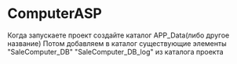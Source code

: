 # ComputerASP
Когда запускаете проект создайте каталог APP_Data(либо другое название)
Потом добавляем в каталог существующие элементы "SaleComputer_DB" "SaleComputer_DB_log"  из каталога проекта 

